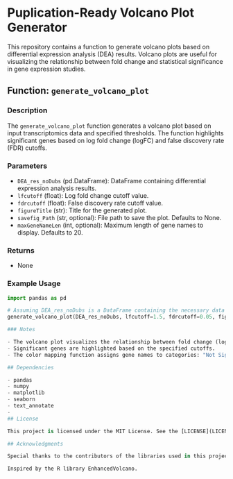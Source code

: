 # Puplication-Ready Volcano Plot Generator

This repository contains a function to generate volcano plots based on differential expression analysis (DEA) results. Volcano plots are useful for visualizing the relationship between fold change and statistical significance in gene expression studies.

## Function: `generate_volcano_plot`

### Description

The `generate_volcano_plot` function generates a volcano plot based on input transcriptomics data and specified thresholds. The function highlights significant genes based on log fold change (logFC) and false discovery rate (FDR) cutoffs.

### Parameters

- `DEA_res_noDubs` (pd.DataFrame): DataFrame containing differential expression analysis results.
- `lfcutoff` (float): Log fold change cutoff value.
- `fdrcutoff` (float): False discovery rate cutoff value.
- `figureTitle` (str): Title for the generated plot.
- `savefig_Path` (str, optional): File path to save the plot. Defaults to None.
- `maxGeneNameLen` (int, optional): Maximum length of gene names to display. Defaults to 20.

### Returns

- None

### Example Usage

```python
import pandas as pd

# Assuming DEA_res_noDubs is a DataFrame containing the necessary data
generate_volcano_plot(DEA_res_noDubs, lfcutoff=1.5, fdrcutoff=0.05, figureTitle="Differential Expression Volcano Plot", savefig_Path="./figures/volcano_plot.png", maxGeneNameLen=8)

### Notes

- The volcano plot visualizes the relationship between fold change (logFC) and statistical significance (FDR).
- Significant genes are highlighted based on the specified cutoffs.
- The color mapping function assigns gene names to categories: "Not Sig.", "Log2 FC", "FDR", or "Log2 FC & FDR".

## Dependencies

- pandas
- numpy
- matplotlib
- seaborn
- text_annotate
- 
## License

This project is licensed under the MIT License. See the [LICENSE](LICENSE) file for more details.

## Acknowledgments

Special thanks to the contributors of the libraries used in this project.

Inspired by the R library EnhancedVolcano.
